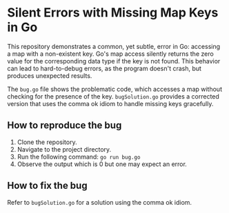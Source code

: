 # Silent Errors with Missing Map Keys in Go

This repository demonstrates a common, yet subtle, error in Go: accessing a map with a non-existent key.  Go's map access silently returns the zero value for the corresponding data type if the key is not found. This behavior can lead to hard-to-debug errors, as the program doesn't crash, but produces unexpected results.

The `bug.go` file shows the problematic code, which accesses a map without checking for the presence of the key.  `bugSolution.go` provides a corrected version that uses the comma ok idiom to handle missing keys gracefully.

## How to reproduce the bug

1. Clone the repository.
2. Navigate to the project directory.
3. Run the following command: `go run bug.go`
4. Observe the output which is 0 but one may expect an error.

## How to fix the bug

Refer to `bugSolution.go` for a solution using the comma ok idiom.